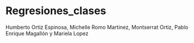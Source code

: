 # Regresiones_clases
Humberto Ortiz Espinosa,  Michelle Romo Martinez, Montserrat Ortiz, Pablo Enrique Magallón y Mariela Lopez
